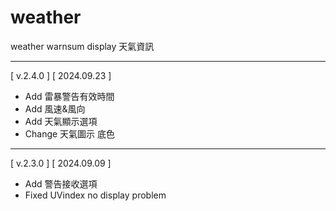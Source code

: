 # weather
weather warnsum display 天氣資訊  
___
[ v.2.4.0 ] [ 2024.09.23 ]
- Add 雷暴警告有效時間
- Add 風速&風向
- Add 天氣顯示選項
- Change 天氣圖示 底色
___
[ v.2.3.0 ] [ 2024.09.09 ]
- Add 警告接收選項
- Fixed UVindex no display problem
